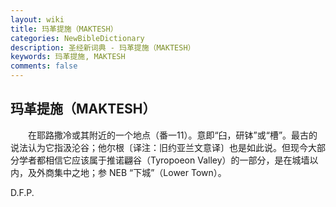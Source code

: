 ```yaml
---
layout: wiki
title: 玛革提施（MAKTESH）
categories: NewBibleDictionary
description: 圣经新词典 - 玛革提施（MAKTESH）
keywords: 玛革提施, MAKTESH
comments: false
---
```


## 玛革提施（MAKTESH）

　　在耶路撒冷或其附近的一个地点（番一11）。意即“臼，研钵”或“槽”。最古的说法认为它指汲沦谷；他尔根〔译注：旧约亚兰文意译〕也是如此说。但现今大部分学者都相信它应该属于推诺翩谷（Tyropoeon Valley）的一部分，是在城墙以内，及外商集中之地；参 NEB “下城”（Lower Town）。

D.F.P.








